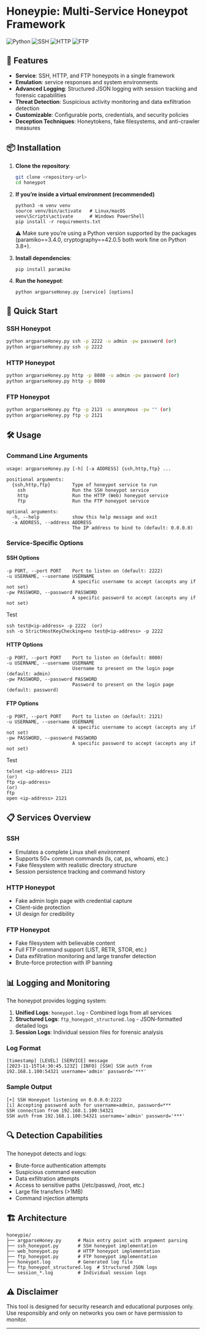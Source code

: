 
# Honeypie: Multi-Service Honeypot Framework

![Python](https://img.shields.io/badge/Python-3.13.5-blue)
![SSH](https://img.shields.io/badge/Service-SSH-orange)
![HTTP](https://img.shields.io/badge/Service-HTTP-red)
![FTP](https://img.shields.io/badge/Service-FTP-blue)


## 🌟 Features

- **Service**: SSH, HTTP, and FTP honeypots in a single framework
- **Emulation**:  service responses and system environments
- **Advanced Logging**: Structured JSON logging with session tracking and forensic capabilities
- **Threat Detection**: Suspicious activity monitoring and data exfiltration detection
- **Customizable**: Configurable ports, credentials, and security policies
- **Deception Techniques**: Honeytokens, fake filesystems, and anti-crawler measures

## 📦 Installation

1. **Clone the repository**:
   ```bash
   git clone <repository-url>
   cd honeypot
   ```
2. **If you’re inside a virtual environment (recommended)**
   ```
   python3 -m venv venv
   source venv/bin/activate   # Linux/macOS
   venv\Scripts\activate      # Windows PowerShell
   pip install -r requirements.txt
   ```

   ⚠️ Make sure you’re using a Python version supported by the packages (paramiko==3.4.0, cryptography==42.0.5 both work fine on Python 3.8+).

3. **Install dependencies**:
   ```
   pip install paramiko
   ```

4. **Run the honeypot**:
   ```
   python argparseHoney.py [service] [options]
   ```

## 🚀 Quick Start

### SSH Honeypot
```bash
python argparseHoney.py ssh -p 2222 -u admin -pw password (or)
python argparseHoney.py ssh -p 2222
```

### HTTP Honeypot
```bash
python argparseHoney.py http -p 8080 -u admin -pw password (or)
python argparseHoney.py http -p 8080
```

### FTP Honeypot
```bash
python argparseHoney.py ftp -p 2121 -u anonymous -pw "" (or)
python argparseHoney.py ftp -p 2121
```

## 🛠️ Usage

### Command Line Arguments

```
usage: argparseHoney.py [-h] [-a ADDRESS] {ssh,http,ftp} ...

positional arguments:
  {ssh,http,ftp}        Type of honeypot service to run
    ssh                 Run the SSH honeypot service
    http                Run the HTTP (Web) honeypot service
    ftp                 Run the FTP honeypot service

optional arguments:
  -h, --help            show this help message and exit
  -a ADDRESS, --address ADDRESS
                        The IP address to bind to (default: 0.0.0.0)
```

### Service-Specific Options

#### SSH Options
```
-p PORT, --port PORT    Port to listen on (default: 2222)
-u USERNAME, --username USERNAME
                        A specific username to accept (accepts any if not set)
-pw PASSWORD, --password PASSWORD
                        A specific password to accept (accepts any if not set)
```
Test
```
ssh test@<ip-address> -p 2222  (or)
ssh -o StrictHostKeyChecking=no test@<ip-address> -p 2222
```
#### HTTP Options
```
-p PORT, --port PORT    Port to listen on (default: 8080)
-u USERNAME, --username USERNAME
                        Username to present on the login page (default: admin)
-pw PASSWORD, --password PASSWORD
                        Password to present on the login page (default: password)
```

#### FTP Options
```
-p PORT, --port PORT    Port to listen on (default: 2121)
-u USERNAME, --username USERNAME
                        A specific username to accept (accepts any if not set)
-pw PASSWORD, --password PASSWORD
                        A specific password to accept (accepts any if not set)
```
Test
```
telnet <ip-address> 2121
(or)
ftp <ip-address> 
(or)
ftp
open <ip-address> 2121
```

## 📋 Services Overview

### SSH
- Emulates a complete Linux shell environment
- Supports 50+ common commands (ls, cat, ps, whoami, etc.)
- Fake filesystem with realistic directory structure
- Session persistence tracking and command history

### HTTP Honeypot
- Fake admin login page with credential capture
- Client-side protection
- UI design for credibility

### FTP Honeypot
- Fake filesystem with believable content
- Full FTP command support (LIST, RETR, STOR, etc.)
- Data exfiltration monitoring and large transfer detection
- Brute-force protection with IP banning

## 📊 Logging and Monitoring

The honeypot provides logging system:

1. **Unified Logs**: `honeypot.log` - Combined logs from all services
2. **Structured Logs**: `ftp_honeypot_structured.log` - JSON-formatted detailed logs
3. **Session Logs**: Individual session files for forensic analysis

### Log Format
```
[timestamp] [LEVEL] [SERVICE] message
[2023-11-15T14:30:45.123Z] [INFO] [SSH] SSH auth from 192.168.1.100:54321 username='admin' password='***'
```

### Sample Output
```
[+] SSH Honeypot listening on 0.0.0.0:2222
[i] Accepting password auth for username=admin, password=***
SSH connection from 192.168.1.100:54321
SSH auth from 192.168.1.100:54321 username='admin' password='***'
```

## 🔍 Detection Capabilities

The honeypot detects and logs:
- Brute-force authentication attempts
- Suspicious command execution
- Data exfiltration attempts
- Access to sensitive paths (/etc/passwd, /root, etc.)
- Large file transfers (>1MB)
- Command injection attempts

## 🏗️ Architecture

```
honeypie/
├── argparseHoney.py      # Main entry point with argument parsing
├── ssh_honeypot.py       # SSH honeypot implementation
├── web_honeypot.py       # HTTP honeypot implementation
├── ftp_honeypot.py       # FTP honeypot implementation
├── honeypot.log          # Generated log file
├── ftp_honeypot_structured.log  # Structured JSON logs
└── session_*.log         # Individual session logs
```


## ⚠️ Disclaimer

This tool is designed for security research and educational purposes only. Use responsibly and only on networks you own or have permission to monitor. 


--------

